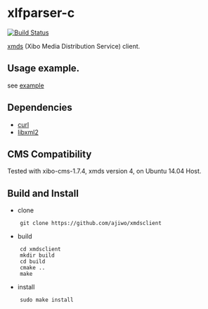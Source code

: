 # xlfparser-c
[![Build Status](https://travis-ci.org/ajiwo/xmdsclient.svg?branch=master)](https://travis-ci.org/ajiwo/xmdsclient)

[xmds](http://xibo.org.uk/manual-tempel/en/xmds.html) (Xibo Media Distribution Service) client.

## Usage example.
see [example](example/main.c)

## Dependencies
* [curl](http://curl.haxx.se)
* [libxml2](http://www.xmlsoft.org)

## CMS Compatibility
Tested with xibo-cms-1.7.4, xmds version 4, on Ubuntu 14.04 Host.

## Build and Install
* clone
```shell
    git clone https://github.com/ajiwo/xmdsclient
```
* build
```shell
    cd xmdsclient
    mkdir build
    cd build
    cmake ..
    make
```
* install
```shell
    sudo make install
```
